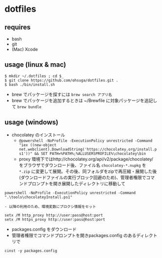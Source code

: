 # dotfiles

## requires

- bash
- git
- (Mac) Xcode

## usage (linux & mac)

```
$ mkdir ~/.dotfiles ; cd $_
$ git clone https://github.com/ohsuga/dotfiles.git .
$ bash ./bin/install.sh
```
- brew でパッケージを探すには `brew search アプリ名`
- brew でパッケージを追加するときは ~/Brewfile に対象パッケージを追記して `brew bundle`

## usage (windows)

- chocolatey のインストール
  - `@powershell -NoProfile -ExecutionPolicy unrestricted -Command "iex ((new-object net.webclient).DownloadString('https://chocolatey.org/install.ps1'))" && SET PATH=%PATH%;%ALLUSERSPROFILE%\chocolatey\bin`
  - proxy 環境下ではhttp://chocolatey.org/api/v2/package/chocolatey/ をブラウザでダウンロード後、ファイル名 `chocolatey-*.nupkg` を `*.zip` に変更して展開。その後、同フォルダをzipで再圧縮・展開した後(ダウンロードファイルの実行ブロック回避のため)、管理者権限でコマンドプロンプトを開き展開したディレクトリに移動して
```
powershell -NoProfile -ExecutionPolicy unrestricted -Command ".\tools\chocolateyInstall.ps1"
```
    - 以降の利用のため、環境変数にプロクシ情報をセット
```
setx /M http_proxy http://user:pass@host:port
setx /M https_proxy http://user:pass@host:port
```
  - packages.config をダウンロード
  - 管理者権限でコマンドプロンプトを開きpackages.config のあるディレクトリで
```
cinst -y packages.config
```

